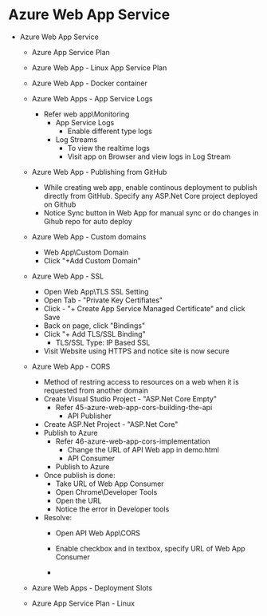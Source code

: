 # Azure Web App Service
- Azure Web App Service
  - Azure App Service Plan
  - Azure Web App - Linux App Service Plan
  - Azure Web App - Docker container
  - Azure Web Apps - App Service Logs
    - Refer web app\Monitoring
      - App Service Logs
        - Enable different type logs
      - Log Streams
        - To view the realtime logs
        - Visit app on Browser and view logs in Log Stream


  - Azure Web App - Publishing from GitHub
    - While creating web app, enable continous deployment to publish directly from GitHub. Specify any ASP.Net Core project deployed on Github
    - Notice Sync button in Web App for manual sync or do changes in Gihub repo for auto deploy
  - Azure Web App - Custom domains
    - Web App\Custom Domain
    - Click "+Add Custom Domain"

  - Azure Web App - SSL
    - Open Web App\TLS SSL Setting
    - Open Tab - "Private Key Certifiates"
    - Click - "+ Create App Service Managed Certificate" and click Save
    - Back on page, click "Bindings"
    - Click "+ Add TLS/SSL Binding"
      - TLS/SSL Type: IP Based SSL
    - Visit Website using HTTPS and notice site is now secure
  - Azure Web App - CORS
    - Method of restring access to resources on a web when it is requested from another domain
    - Create Visual Studio Project - "ASP.Net Core Empty"
      - Refer 45-azure-web-app-cors-building-the-api
        - API Publisher
    - Create ASP.Net Project - "ASP.Net Core"
    - Publish to Azure
      - Refer 46-azure-web-app-cors-implementation
        - Change the URL of API Web app in demo.html
        - API Consumer
      - Publish to Azure
    - Once publish is done:
      - Take URL of Web App Consumer
      - Open Chrome\Developer Tools
      - Open the URL
      - Notice the error in Developer tools
    - Resolve:
      - Open API Web App\CORS
      - Enable checkbox and in textbox, specify URL of Web App Consumer

      -
  - Azure Web Apps - Deployment Slots

  - Azure App Service Plan - Linux
